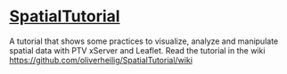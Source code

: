 
[SpatialTutorial](https://github.com/oliverheilig/SpatialTutorial/wiki)
===============

A tutorial that shows some practices to visualize, analyze and manipulate spatial data with PTV xServer and Leaflet. Read the tutorial in the wiki https://github.com/oliverheilig/SpatialTutorial/wiki
